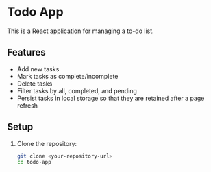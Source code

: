 # Todo App

This is a React application for managing a to-do list.

## Features

- Add new tasks
- Mark tasks as complete/incomplete
- Delete tasks
- Filter tasks by all, completed, and pending
- Persist tasks in local storage so that they are retained after a page refresh

## Setup

1. Clone the repository:
   ```bash
   git clone <your-repository-url>
   cd todo-app

